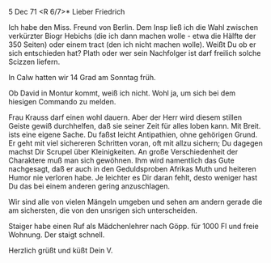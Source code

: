  5 Dec 71
 <R 6/7>*
Lieber Friedrich

Ich habe den Miss. Freund von Berlin. Dem Insp ließ ich die Wahl zwischen verkürzter Biogr Hebichs (die ich dann machen wolle - etwa die Hälfte der 350 Seiten) oder einem tract (den ich nicht machen wolle). Weißt Du ob er sich entschieden hat? Plath oder wer sein Nachfolger ist darf freilich solche Scizzen liefern.

In Calw hatten wir 14 Grad am Sonntag früh.

Ob David in Montur kommt, weiß ich nicht. Wohl ja, um sich bei dem hiesigen Commando zu melden.

Frau Krauss darf einen wohl dauern. Aber der Herr wird diesem stillen Geiste gewiß durchhelfen, daß sie seiner Zeit für alles loben kann. 
Mit Breit. ists eine eigene Sache. Du faßst leicht Antipathien, ohne gehörigen Grund. Er geht mit viel sichereren Schritten voran, oft mit allzu sichern; Du dagegen machst Dir Scrupel über Kleinigkeiten. An große Verschiedenheit der Charaktere muß man sich gewöhnen. Ihm wird namentlich das Gute nachgesagt, daß er auch in den Geduldsproben Afrikas Muth und heiteren Humor nie verloren habe. Je leichter es Dir daran fehlt, desto weniger hast Du das bei einem anderen gering anzuschlagen.

Wir sind alle von vielen Mängeln umgeben und sehen am andern gerade die am sichersten, die von den unsrigen sich unterscheiden.

Staiger habe einen Ruf als Mädchenlehrer nach Göpp. für 1000 Fl und freie Wohnung. Der staigt schnell.

 Herzlich grüßt und küßt
 Dein V.
